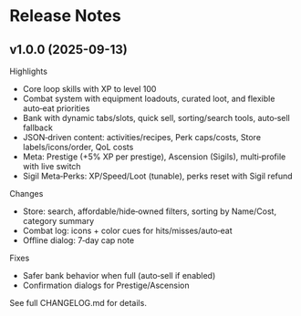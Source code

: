# Release Notes

## v1.0.0 (2025-09-13)

Highlights
- Core loop skills with XP to level 100
- Combat system with equipment loadouts, curated loot, and flexible auto‑eat priorities
- Bank with dynamic tabs/slots, quick sell, sorting/search tools, auto‑sell fallback
- JSON‑driven content: activities/recipes, Perk caps/costs, Store labels/icons/order, QoL costs
- Meta: Prestige (+5% XP per prestige), Ascension (Sigils), multi‑profile with live switch
- Sigil Meta‑Perks: XP/Speed/Loot (tunable), perks reset with Sigil refund

Changes
- Store: search, affordable/hide‑owned filters, sorting by Name/Cost, category summary
- Combat log: icons + color cues for hits/misses/auto‑eat
- Offline dialog: 7‑day cap note

Fixes
- Safer bank behavior when full (auto‑sell if enabled)
- Confirmation dialogs for Prestige/Ascension

See full CHANGELOG.md for details.
